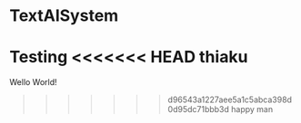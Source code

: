 # TextAISystem
Testing
<<<<<<< HEAD
thiaku
=======
Wello World!
>>>>>>> d96543a1227aee5a1c5abca398d0d95dc71bbb3d
happy man
